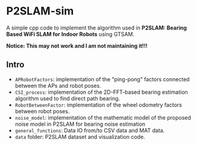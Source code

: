 # P2SLAM-sim
A simple cpp code to implement the algorithm used in **P2SLAM: Bearing Based WiFi SLAM for Indoor Robots** using GTSAM.

**Notice: This may not work and I am not maintaining it!!!**

## Intro
* `APRobotFactors`: implementation of the "ping-pong" factors connected between the APs and robot poses.
* `CSI_process`: implementation of the 2D-FFT-based bearing estimation algorithm used to find direct path bearing.
* `RobotBetweenFactor`: implementation of the wheel odometry factors between robot poses.
* `noise_model`: implementation of the mathematic model of the proposed noise model in P2SLAM for bearing noise estimation
* `general_functions`: Data IO from/to CSV data and MAT data.
* `data` folder: P2SLAM dataset and visualization code.
